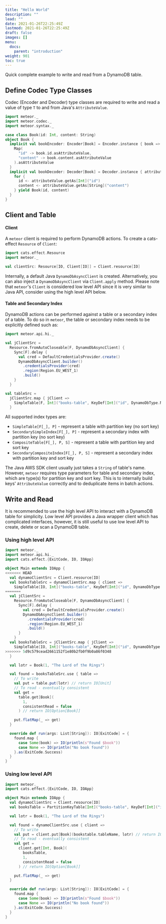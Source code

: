 ```yaml
---
title: "Hello World"
description: ""
lead: ""
date: 2021-01-26T22:25:49Z
lastmod: 2021-01-26T22:25:49Z
draft: false
images: []
menu:
  docs:
    parent: "introduction"
weight: 901
toc: true
---
```


Quick complete example to write and read from a DynamoDB table.

## Define Codec Type Classes

Codec (Encoder and Decoder) type classes are required to write and read a value of type `T` to and
from Java's `AttributeValue`.

```scala
import meteor._
import meteor.codec._
import meteor.syntax._

case class Book(id: Int, content: String)
object Book {
  implicit val bookEncoder: Encoder[Book] = Encoder.instance { book =>
    Map(
      "id" -> book.id.asAttributeValue,
      "content" -> book.content.asAttributeValue
    ).asAttributeValue
  }
  implicit val bookDecoder: Decoder[Book] = Decoder.instance { attributeValue =>
    for {
      id <- attributeValue.getAs[Int]("id")
      content <- attributeValue.getAs[String]("content")
    } yield Book(id, content)
  }
}
```

## Client and Table

#### Client

A `meteor` client is required to perform DynamoDB actions. To create a cats-effect `Resource` of
`Client`:

```scala
import cats.effect.Resource
import meteor._

val clientSrc: Resource[IO, Client[IO]] = Client.resource[IO]
```

Internally, a default Java `DynamoDbAsyncClient` is created. Alternatively, you can also inject a
`DynamoDbAsyncClient` via `Client.apply` method. Please note that `meteor`'s `Client` is considered
low level API since it is very similar to Java API, consider using the high level API below.

#### Table and Secondary Index

DynamoDB actions can be performed against a table or a secondary index of a table. To do so in
`meteor`, the table or secondary index needs to be explicitly defined such as:

```scala
import meteor.api.hi._

val jClientSrc = 
  Resource.fromAutoCloseable[F, DynamoDbAsyncClient] {
    Sync[F].delay {
      val cred = DefaultCredentialsProvider.create()
      DynamoDbAsyncClient.builder()
        .credentialsProvider(cred)
        .region(Region.EU_WEST_1)
        .build()
    }
  }

val tableSrc = 
  jClientSrc.map { jClient =>
    SimpleTable[F, Int]("books-table", KeyDef[Int]("id", DynamoDbType.N), jClient)
  }
```

All supported index types are:

- `SimpleTable[F[_], P]` - represent a table with partition key (no sort key)
- `SecondarySimpleIndex[F[_], P]` - represent a secondary index with partition key (no sort key)
- `CompositeTable[F[_], P, S]` - represent a table with partition key and sort key
- `SecondaryCompositeIndex[F[_], P, S]` - represent a secondary index with partition key and sort
  key

The Java AWS SDK client usually just takes a `String` of table's name. However, `meteor` requires
type parameters for table and secondary index, which are type(s) for partition key and sort key.
This is to internally build keys' `AttributeValue` correctly and to deduplicate items in batch
actions.

## Write and Read

It is recommended to use the high level API to interact with a DynamoDB table for simplicity.
Low level API provides a Java wrapper client which has complicated interfaces, however, it is still
useful to use low level API to create, delete or scan a DynamoDB table.

### Using high level API

```scala
import meteor._
import meteor.api.hi._
import cats.effect.{ExitCode, IO, IOApp}

object Main extends IOApp {
<<<<<<< HEAD
  val dynamoClientSrc = Client.resource[IO]
  val booksTableSrc = dynamoClientSrc.map { client =>
    SimpleTable[IO, Int]("books-table", KeyDef[Int]("id", DynamoDbType.N), client)
=======
  val jClientSrc = 
    Resource.fromAutoCloseable[F, DynamoDbAsyncClient] {
      Sync[F].delay {
        val cred = DefaultCredentialsProvider.create()
        DynamoDbAsyncClient.builder()
          .credentialsProvider(cred)
          .region(Region.EU_WEST_1)
          .build()
      }
    }
  val booksTableSrc = jClientSrc.map { jClient =>
    SimpleTable[IO, Int]("books-table", KeyDef[Int]("id", DynamoDbType.N), jClient)
>>>>>>> 5d9c579cead2661152f1e80b2fb0f9b0a86f0348
  }

  val lotr = Book(1, "The Lord of the Rings")

  val found = booksTableSrc.use { table =>
    // To write
    val put = table.put(lotr) // return IO[Unit]
    // To read - eventually consistent
    val get =
      table.get[Book](
        1,
        consistentRead = false
      ) // return IO[Option[Book]]

    put.flatMap(_ => get)
  }

  override def run(args: List[String]): IO[ExitCode] = {
    found.map {
      case Some(book) => IO(println(s"Found $book"))
      case None => IO(println("No book found"))
    }.as(ExitCode.Success)
  }
}
```

### Using low level API

```scala
import meteor._
import cats.effect.{ExitCode, IO, IOApp}

object Main extends IOApp {
  val dynamoClientSrc = Client.resource[IO]
  val booksTable = PartitionKeyTable[Int]("books-table", KeyDef[Int]("id", DynamoDbType.N))

  val lotr = Book(1, "The Lord of the Rings")

  val found = dynamoClientSrc.use { client =>
    // To write
    val put = client.put[Book](bookstable.tableName, lotr) // return IO[Unit]
    // To read - eventually consistent
    val get =
      client.get[Int, Book](
        booksTable,
        1,
        consistentRead = false
      ) // return IO[Option[Book]]

    put.flatMap(_ => get)
  }

  override def run(args: List[String]): IO[ExitCode] = {
    found.map {
      case Some(book) => IO(println(s"Found $book"))
      case None => IO(println("No book found"))
    }.as(ExitCode.Success)
  }
}

```
